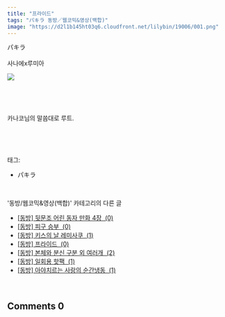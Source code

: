 ```yaml
---
title: "프라이드"
tags: "パキラ 동방／웹코믹&영상(백합)"
image: "https://d2l1b145ht03q6.cloudfront.net/lilybin/19006/001.png"
---
```

<div class="article">
<div class="area_view">
<div style="text-align: left;">パキラ</div><div style="text-align: left;"><br/></div><div style="text-align: left;">사나에x루미아<br/><p style="text-align: left;"><span class="imageblock" style="display: inline-block; width: 100%; height: auto; max-width: 100%;"><img src="{{ site.imgserver1 }}/lilybin/19006/001.png"/></span></p><p style="text-align: left;"><br/></p><p style="text-align: left;"><br/></p><p style="text-align: left;">카나코님의 말씀대로 루트.</p></div><p><br/></p>
</div></div><br/>
<div class="tagTrail">
<p>태그: </p>
<ul>
<li>パキラ</li>
</ul>
</div><br/>
<div class="another">
<p>'동방/웹코믹&amp;영상(백합)' 카테고리의 다른 글</p>
<ul>
<li><a href="/lilybin_19027">
[동방] 뒷문조 어린 동자 만화 4장  (0)
</a></li>
<li><a href="/lilybin_19026">
[동방] 피구 승부  (0)
</a></li>
<li><a href="/lilybin_18975">
[동방] 키스의 날 레미사쿠  (1)
</a></li>
<li><a href="/lilybin_19006">
[동방] 프라이드  (0)
</a></li>
<li><a href="/lilybin_19007">
[동방] 본체와 분신 구분 외 여러개  (2)
</a></li>
<li><a href="/lilybin_18989">
[동방] 일회용 핫팩  (1)
</a></li>
<li><a href="/lilybin_19004">
[동방] 아야치르는 사랑의 순간냉동  (1)
</a></li>
</ul>
</div><br/>
<div class="comment">
<h2 class="bold">Comments <span id="commentCount19006">0</span></h2>
<div style="clear:both;">
<div id="entry19006Comment" style="display:block">
</div>
</div>
</div><br/>
<br/>
<p id="refer"></p>
<br/>

